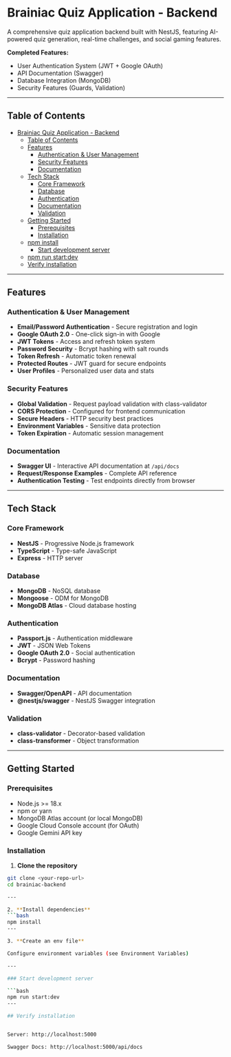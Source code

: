# Brainiac Quiz Application - Backend

A comprehensive quiz application backend built with NestJS, featuring AI-powered quiz generation, real-time challenges, and social gaming features.


**Completed Features:**
- User Authentication System (JWT + Google OAuth)
- API Documentation (Swagger)
- Database Integration (MongoDB)
- Security Features (Guards, Validation)

---

## Table of Contents

- [Brainiac Quiz Application - Backend](#brainiac-quiz-application---backend)
  - [Table of Contents](#table-of-contents)
  - [Features](#features)
    - [Authentication \& User Management](#authentication--user-management)
    - [Security Features](#security-features)
    - [Documentation](#documentation)
  - [Tech Stack](#tech-stack)
    - [Core Framework](#core-framework)
    - [Database](#database)
    - [Authentication](#authentication)
    - [Documentation](#documentation-1)
    - [Validation](#validation)
  - [Getting Started](#getting-started)
    - [Prerequisites](#prerequisites)
    - [Installation](#installation)
  - [npm install](#npm-install)
    - [Start development server](#start-development-server)
  - [npm run start:dev](#npm-run-startdev)
  - [Verify installation](#verify-installation)

---

## Features

### Authentication & User Management
- **Email/Password Authentication** - Secure registration and login
- **Google OAuth 2.0** - One-click sign-in with Google
- **JWT Tokens** - Access and refresh token system
- **Password Security** - Bcrypt hashing with salt rounds
- **Token Refresh** - Automatic token renewal
- **Protected Routes** - JWT guard for secure endpoints
- **User Profiles** - Personalized user data and stats

### Security Features
- **Global Validation** - Request payload validation with class-validator
- **CORS Protection** - Configured for frontend communication
- **Secure Headers** - HTTP security best practices
- **Environment Variables** - Sensitive data protection
- **Token Expiration** - Automatic session management

### Documentation
- **Swagger UI** - Interactive API documentation at `/api/docs`
- **Request/Response Examples** - Complete API reference
- **Authentication Testing** - Test endpoints directly from browser

---

## Tech Stack

### Core Framework
- **NestJS** - Progressive Node.js framework
- **TypeScript** - Type-safe JavaScript
- **Express** - HTTP server

### Database
- **MongoDB** - NoSQL database
- **Mongoose** - ODM for MongoDB
- **MongoDB Atlas** - Cloud database hosting

### Authentication
- **Passport.js** - Authentication middleware
- **JWT** - JSON Web Tokens
- **Google OAuth 2.0** - Social authentication
- **Bcrypt** - Password hashing

### Documentation
- **Swagger/OpenAPI** - API documentation
- **@nestjs/swagger** - NestJS Swagger integration

### Validation
- **class-validator** - Decorator-based validation
- **class-transformer** - Object transformation

---

## Getting Started

### Prerequisites

- Node.js >= 18.x
- npm or yarn
- MongoDB Atlas account (or local MongoDB)
- Google Cloud Console account (for OAuth)
- Google Gemini API key

### Installation

1. **Clone the repository**
```bash
git clone <your-repo-url>
cd brainiac-backend

---

2. **Install dependencies**
```bash
npm install
---

3. **Create an env file**

Configure environment variables (see Environment Variables)

---

### Start development server

```bash
npm run start:dev
---

## Verify installation


Server: http://localhost:5000

Swagger Docs: http://localhost:5000/api/docs